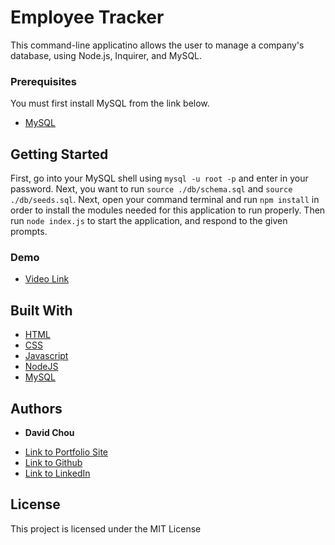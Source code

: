 # Employee Tracker

This command-line applicatino allows the user to manage a company's database, using Node.js, Inquirer, and MySQL.

### Prerequisites

You must first install MySQL from the link below.

* [MySQL](https://dev.mysql.com/downloads/installer/)

## Getting Started

First, go into your MySQL shell using ```mysql -u root -p``` and enter in your password. Next, you want to run ```source ./db/schema.sql``` and  ``` source ./db/seeds.sql ```. Next, open your command terminal and run ```npm install``` in order to install the modules needed for this application to run properly. Then run ```node index.js``` to start the application, and respond to the given prompts.

### Demo
* [Video Link]()

## Built With

* [HTML](https://developer.mozilla.org/en-US/docs/Web/HTML)
* [CSS](https://developer.mozilla.org/en-US/docs/Web/CSS)
* [Javascript](https://developer.mozilla.org/en-US/docs/Web/JavaScript)
* [NodeJS](https://nodejs.org/en/docs/)
* [MySQL](https://www.mysql.com/)


## Authors

* **David Chou** 

- [Link to Portfolio Site](https://dazedchou.github.io/Updated-Portfolio)
- [Link to Github](https://github.com/dazedchou)
- [Link to LinkedIn](https://www.linkedin.com/in/davidchou99)


## License

This project is licensed under the MIT License 


